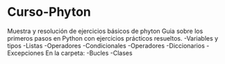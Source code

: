 # Curso-Phyton
Muestra y resolución de ejercicios básicos de phyton
Guia sobre los primeros pasos en Python con ejercicios prácticos resueltos.
-Variables y tipos
-Listas
-Operadores
-Condicionales
-Operadores
-Diccionarios
-Excepciones
En la carpeta:
-Bucles
-Clases
